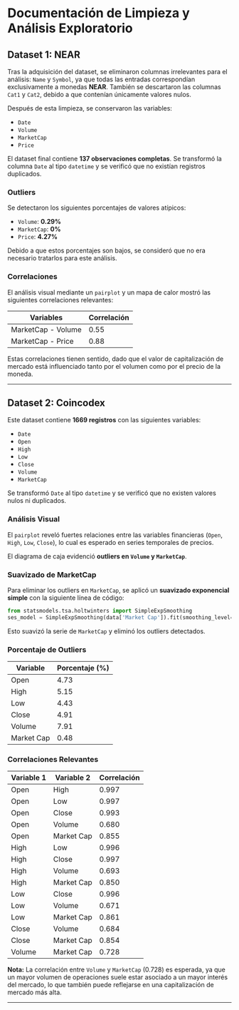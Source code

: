 # Documentación de Limpieza y Análisis Exploratorio

## Dataset 1: NEAR

Tras la adquisición del dataset, se eliminaron columnas irrelevantes para el análisis: `Name` y `Symbol`, ya que todas las entradas correspondían exclusivamente a monedas **NEAR**. También se descartaron las columnas `Cat1` y `Cat2`, debido a que contenían únicamente valores nulos.

Después de esta limpieza, se conservaron las variables:
- `Date`
- `Volume`
- `MarketCap`
- `Price`

El dataset final contiene **137 observaciones completas**. Se transformó la columna `Date` al tipo `datetime` y se verificó que no existían registros duplicados.

### Outliers
Se detectaron los siguientes porcentajes de valores atípicos:
- `Volume`: **0.29%**
- `MarketCap`: **0%**
- `Price`: **4.27%**

Debido a que estos porcentajes son bajos, se consideró que no era necesario tratarlos para este análisis.

### Correlaciones

El análisis visual mediante un `pairplot` y un mapa de calor mostró las siguientes correlaciones relevantes:

| Variables           | Correlación |
|---------------------|-------------|
| MarketCap - Volume  | 0.55        |
| MarketCap - Price   | 0.88        |

Estas correlaciones tienen sentido, dado que el valor de capitalización de mercado está influenciado tanto por el volumen como por el precio de la moneda.

---

## Dataset 2: Coincodex

Este dataset contiene **1669 registros** con las siguientes variables:

- `Date`
- `Open`
- `High`
- `Low`
- `Close`
- `Volume`
- `MarketCap`

Se transformó `Date` al tipo `datetime` y se verificó que no existen valores nulos ni duplicados.

### Análisis Visual

El `pairplot` reveló fuertes relaciones entre las variables financieras (`Open`, `High`, `Low`, `Close`), lo cual es esperado en series temporales de precios.

El diagrama de caja evidenció **outliers en `Volume` y `MarketCap`**.

### Suavizado de MarketCap

Para eliminar los outliers en `MarketCap`, se aplicó un **suavizado exponencial simple** con la siguiente línea de código:

```python
from statsmodels.tsa.holtwinters import SimpleExpSmoothing
ses_model = SimpleExpSmoothing(data['Market Cap']).fit(smoothing_level=0.2, optimized=False)
```

Esto suavizó la serie de `MarketCap` y eliminó los outliers detectados.

### Porcentaje de Outliers

| Variable    | Porcentaje (%) |
|-------------|----------------|
| Open        | 4.73           |
| High        | 5.15           |
| Low         | 4.43           |
| Close       | 4.91           |
| Volume      | 7.91           |
| Market Cap  | 0.48           |

### Correlaciones Relevantes

| Variable 1    | Variable 2    | Correlación |
|---------------|---------------|-------------|
| Open          | High          | 0.997       |
| Open          | Low           | 0.997       |
| Open          | Close         | 0.993       |
| Open          | Volume        | 0.680       |
| Open          | Market Cap    | 0.855       |
| High          | Low           | 0.996       |
| High          | Close         | 0.997       |
| High          | Volume        | 0.693       |
| High          | Market Cap    | 0.850       |
| Low           | Close         | 0.996       |
| Low           | Volume        | 0.671       |
| Low           | Market Cap    | 0.861       |
| Close         | Volume        | 0.684       |
| Close         | Market Cap    | 0.854       |
| Volume        | Market Cap    | 0.728       |

**Nota:** La correlación entre `Volume` y `MarketCap` (0.728) es esperada, ya que un mayor volumen de operaciones suele estar asociado a un mayor interés del mercado, lo que también puede reflejarse en una capitalización de mercado más alta.

---
